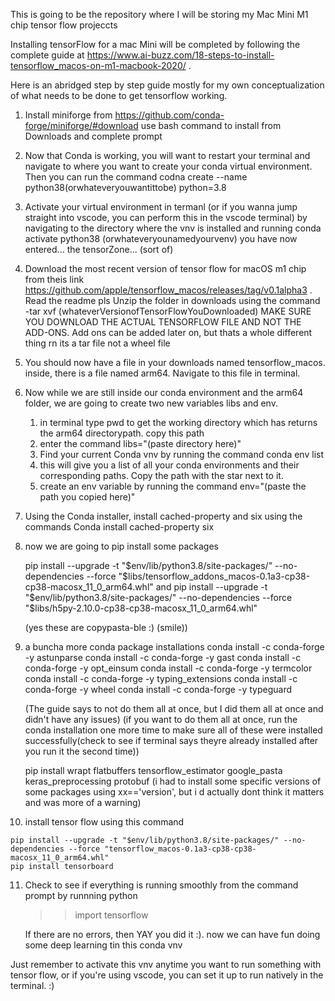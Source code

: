 This is going to be the repository where I will be storing my Mac Mini M1 chip tensor flow projeccts

Installing tensorFlow for a mac Mini will be completed by following the complete guide at https://www.ai-buzz.com/18-steps-to-install-tensorflow_macos-on-m1-macbook-2020/ .

Here is an abridged step by step guide mostly for my own conceptualization of what needs to be done to get tensorflow working.

1. Install miniforge from https://github.com/conda-forge/miniforge/#download
    use bash command to install from Downloads and complete prompt
2. Now that Conda is working, you will want to restart your terminal and navigate to where you want to create your conda virtual environment. Then you can run the command
    codna create --name python38(orwhateveryouwantittobe) python=3.8
3. Activate your virtual environment in termanl (or if you wanna jump straight into vscode, you can perform this in the vscode terminal) by navigating to the directory where the vnv is installed and running 
    conda activate python38 (orwhateveryounamedyourvenv)
    you have now entered... the tensorZone... (sort of)
4. Download the most recent version of tensor flow for macOS m1 chip from theis link https://github.com/apple/tensorflow_macos/releases/tag/v0.1alpha3 . Read the readme pls
    Unzip the folder in downloads using the command 
        -tar xvf (whateverVersionofTensorFlowYouDownloaded)
        MAKE SURE YOU DOWNLOAD THE ACTUAL TENSORFLOW FILE AND NOT THE ADD-ONS. Add ons can be added later on, but thats a whole different thing rn
        its a tar file not a wheel file
5. You should now have a file in your downloads named tensorflow_macos. inside, there is a file named arm64. Navigate to this file in terminal.
6. Now while we are still inside our conda environment and the arm64 folder, we are going to create two new variables libs and env.
    1. in terminal type pwd to get the working directory which has returns the arm64 directorypath. copy this path
    2. enter the command libs="(paste directory here)"
    3. Find your current Conda vnv by running the command 
        conda env list
    4. this will give you a list of all your conda environments and their corresponding paths. Copy the path with the star next to it.
    5. create an env variable by running the command
        env="(paste the path you copied here)"
7. Using the Conda installer, install cached-property and six using the commands
    Conda install cached-property six
8. now we are going to pip install some packages

    pip install --upgrade -t "$env/lib/python3.8/site-packages/" --no-dependencies --force "$libs/tensorflow_addons_macos-0.1a3-cp38-cp38-macosx_11_0_arm64.whl"
        and
    pip install --upgrade -t "$env/lib/python3.8/site-packages/" --no-dependencies --force "$libs/h5py-2.10.0-cp38-cp38-macosx_11_0_arm64.whl"


    (yes these are copypasta-ble :) (smile))
9. a buncha more conda package installations
    conda install -c conda-forge -y astunparse
    conda install -c conda-forge -y gast
    conda install -c conda-forge -y opt_einsum
    conda install -c conda-forge -y termcolor
    conda install -c conda-forge -y typing_extensions
    conda install -c conda-forge -y wheel
    conda install -c conda-forge -y typeguard

    (The guide says to not do them all at once, but I did them all at once and didn't have any issues)
    (if you want to do them all at once, run the conda installation one more time to make sure all of these were installed successfully(check to see if terminal says theyre already installed after you run it the second time))

     pip install wrapt flatbuffers tensorflow_estimator google_pasta keras_preprocessing protobuf
     (i had to install some specific versions of some packages using xx=='version', but i d actually dont think it matters and was more of a warning)
10.  install tensor flow using this command 
   
    pip install --upgrade -t "$env/lib/python3.8/site-packages/" --no-dependencies --force "tensorflow_macos-0.1a3-cp38-cp38-macosx_11_0_arm64.whl"
    pip install tensorboard

11. Check to see if everything is running smoothly from the command prompt by runnning
    python
    >>import tensorflow

    If there are no errors, then YAY you did it :). now we can have fun doing some deep learning tin this conda vnv

Just remember to activate this vnv anytime you want to run something with tensor flow, or if you're using vscode, you can set it up to run natively in the terminal. :) 